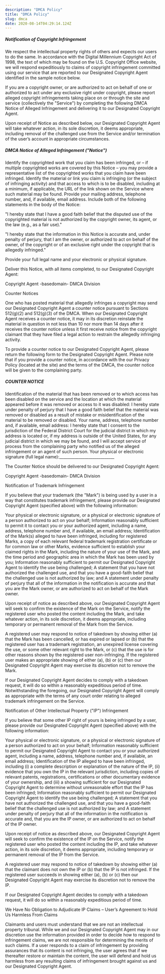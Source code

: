 ```yaml
---
description: "DMCA Policy"
title: "DMCA Policy"
slug: dmca
date: 2020-08-14T04:29:14.124Z
---
```


##### Notification of Copyright Infringement

We respect the intellectual property rights of others and expects our users to do the same. In accordance with the Digital Millennium Copyright Act of 1998, the text of which may be found on the U.S. Copyright Office website, we will respond expeditiously to claims of copyright infringement committed using our service that are reported to our Designated Copyright Agent identified in the sample notice below.

If you are a copyright owner, or are authorized to act on behalf of one or authorized to act under any exclusive right under copyright, please report alleged copyright infringements taking place on or through the site and service (collectively the "Service") by completing the following DMCA Notice of Alleged Infringement and delivering it to our Designated Copyright Agent.

Upon receipt of Notice as described below, our Designated Copyright Agent will take whatever action, in its sole discretion, it deems appropriate, including removal of the challenged use from the Service and/or termination of the user’s account in appropriate circumstances.

##### DMCA Notice of Alleged Infringement ("Notice")

Identify the copyrighted work that you claim has been infringed, or – if multiple copyrighted works are covered by this Notice – you may provide a representative list of the copyrighted works that you claim have been infringed. Identify the material or link you claim is infringing (or the subject of infringing activity) and that access to which is to be disabled, including at a minimum, if applicable, the URL of the link shown on the Service where such material may be found. Provide your mailing address, telephone number, and, if available, email address. Include both of the following statements in the body of the Notice:

"I hereby state that I have a good faith belief that the disputed use of the copyrighted material is not authorized by the copyright owner, its agent, or the law (e.g., as a fair use)."

"I hereby state that the information in this Notice is accurate and, under penalty of perjury, that I am the owner, or authorized to act on behalf of the owner, of the copyright or of an exclusive right under the copyright that is allegedly infringed."

Provide your full legal name and your electronic or physical signature.

Deliver this Notice, with all items completed, to our Designated Copyright Agent:

Copyright Agent
-basedomain- DMCA Division

Counter Notices

One who has posted material that allegedly infringes a copyright may send our Designated Copyright Agent a counter notice pursuant to Sections 512(g)(2) and 512(g)(3) of the DMCA. When our Designated Copyright Agent receives a counter notice, it may in its discretion reinstate the material in question in not less than 10 nor more than 14 days after it receives the counter notice unless it first receive notice from the copyright claimant that they have filed a legal action to restrain the allegedly infringing activity.

To provide a counter notice to our Designated Copyright Agent, please return the following form to the Designated Copyright Agent. Please note that if you provide a counter notice, in accordance with the our Privacy Policy (located at the site) and the terms of the DMCA, the counter notice will be given to the complaining party.

##### COUNTER NOTICE

Identification of the material that has been removed or to which access has been disabled on the service and the location at which the material appeared before it was removed or access to it was disabled: I hereby state under penalty of perjury that I have a good faith belief that the material was removed or disabled as a result of mistake or misidentification of the material to be removed or disabled. Your name, address, telephone number and, if available, email address: I hereby state that I consent to the jurisdiction of the Federal District Court for the judicial district in which my address is located or, if my address is outside of the United States, for any judicial district in which we may be found, and I will accept service of process from the complaining party who notified us of the alleged infringement or an agent of such person. Your physical or electronic signature (full legal name):____________________________

The Counter Notice should be delivered to our Designated Copyright Agent:

Copyright Agent
-basedomain- DMCA Division

Notification of Trademark Infringement

If you believe that your trademark (the "Mark") is being used by a user in a way that constitutes trademark infringement, please provide our Designated Copyright Agent (specified above) with the following information:

Your physical or electronic signature, or a physical or electronic signature of a person authorized to act on your behalf; Information reasonably sufficient to permit it to contact you or your authorized agent, including a name, address, telephone number and, if available, an email address; Identification of the Mark(s) alleged to have been infringed, including for registered Marks, a copy of each relevant federal trademark registration certificate or for common law or other Marks, evidence sufficient to establish your claimed rights in the Mark, including the nature of your use of the Mark, and the time period and geographic area in which the Mark has been used by you; Information reasonably sufficient to permit our Designated Copyright Agent to identify the use being challenged; A statement that you have not authorized the challenged use, and that you have a good-faith belief that the challenged use is not authorized by law; and A statement under penalty of perjury that all of the information in the notification is accurate and that you are the Mark owner, or are authorized to act on behalf of the Mark owner.

Upon receipt of notice as described above, our Designated Copyright Agent will seek to confirm the existence of the Mark on the Service, notify the registered user who posted the content including the Mark, and take whatever action, in its sole discretion, it deems appropriate, including temporary or permanent removal of the Mark from the Service.

A registered user may respond to notice of takedown by showing either (a) that the Mark has been cancelled, or has expired or lapsed or (b) that the registered user has a trademark registration, an unexpired license covering the use, or some other relevant right to the Mark, or (c) that the use is for other reasons shown by the registered user non-infringing. If the registered user makes an appropriate showing of either (a), (b) or (c) then our Designated Copyright Agent may exercise its discretion not to remove the Mark.

If our Designated Copyright Agent decides to comply with a takedown request, it will do so within a reasonably expeditious period of time. Notwithstanding the foregoing, our Designated Copyright Agent will comply as appropriate with the terms of any court order relating to alleged trademark infringement on the Service.

Notification of Other Intellectual Property ("IP") Infringement

If you believe that some other IP right of yours is being infringed by a user, please provide our Designated Copyright Agent (specified above) with the following information:

Your physical or electronic signature, or a physical or electronic signature of a person authorized to act on your behalf; Information reasonably sufficient to permit our Designated Copyright Agent to contact you or your authorized agent, including a name, address, telephone number and, if available, an email address; Identification of the IP alleged to have been infringed, including (i) a complete description or explanation of the nature of the IP, (ii) evidence that you own the IP in the relevant jurisdiction, including copies of relevant patents, registrations, certifications or other documentary evidence of your ownership, and (iii) a showing sufficient for our Designated Copyright Agent to determine without unreasonable effort that the IP has been infringed; Information reasonably sufficient to permit our Designated Copyright Agent to identify the use being challenged; A statement that you have not authorized the challenged use, and that you have a good-faith belief that the challenged use is not authorized by law; and A statement under penalty of perjury that all of the information in the notification is accurate and, that you are the IP owner, or are authorized to act on behalf of the IP owner.

Upon receipt of notice as described above, our Designated Copyright Agent will seek to confirm the existence of the IP on the Service, notify the registered user who posted the content including the IP, and take whatever action, in its sole discretion, it deems appropriate, including temporary or permanent removal of the IP from the Service.

A registered user may respond to notice of takedown by showing either (a) that the claimant does not own the IP or (b) that the IP is not infringed. If the registered user succeeds in showing either (a), (b) or (c) then our Designated Copyright Agent may exercise its discretion not to remove the IP.

If our Designated Copyright Agent decides to comply with a takedown request, it will do so within a reasonably expeditious period of time.

We Have No Obligation to Adjudicate IP Claims – User’s Agreement to Hold Us Harmless From Claims

Claimants and users must understand that we are not an intellectual property tribunal. While we and our Designated Copyright Agent may in our discretion use the information provided in order to decide how to respond to infringement claims, we are not responsible for determining the merits of such claims. If a user responds to a claim of infringement by providing assurances that its content is not infringing, the user agrees that if we thereafter restore or maintain the content, the user will defend and hold us harmless from any resulting claims of infringement brought against us and our Designated Copyright Agent.
